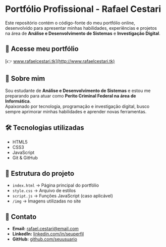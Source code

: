 # Portfólio Profissional - Rafael Cestari

Este repositório contém o código-fonte do meu portfólio online, desenvolvido para apresentar minhas habilidades, experiências e projetos na área de **Análise e Desenvolvimento de Sistemas** e **Investigação Digital**.

## 🔗 Acesse meu portfólio
[👉 www.rafaelcestari.tk](http://www.rafaelcestari.tk)

## 📌 Sobre mim
Sou estudante de **Análise e Desenvolvimento de Sistemas** e estou me preparando para atuar como **Perito Criminal Federal na área de Informática**.  
Apaixonado por tecnologia, programação e investigação digital, busco sempre aprimorar minhas habilidades e aprender novas ferramentas.

## 🛠️ Tecnologias utilizadas
- HTML5
- CSS3
- JavaScript
- Git & GitHub

## 📂 Estrutura do projeto
- `index.html` → Página principal do portfólio
- `style.css` → Arquivo de estilos
- `script.js` → Funções JavaScript (caso aplicável)
- `/img` → Imagens utilizadas no site

## 📧 Contato
- **Email:** rafael.cestari@email.com
- **LinkedIn:** [linkedin.com/in/seuperfil](https://linkedin.com/in/seuperfil)
- **GitHub:** [github.com/seuusuario](https://github.com/seuusuario)
